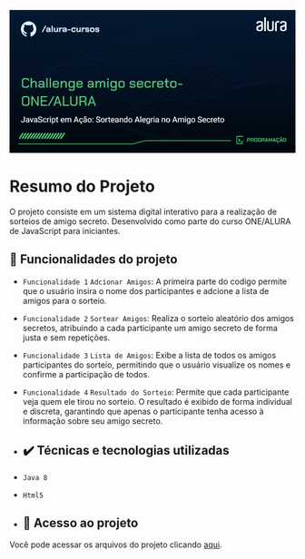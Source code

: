 ![Template Alura](https://github.com/LipeSilva83/Amigo-Secreto/blob/main/Template/Programa%C3%A7%C3%A3o-Challenge%20amigo%20secreto-ONE_ALURA.png)

# Resumo do Projeto
O projeto consiste em um sistema digital interativo para a realização de sorteios de amigo secreto. Desenvolvido como parte do curso ONE/ALURA de JavaScript para iniciantes.

## 🔨 Funcionalidades do projeto
- `Funcionalidade 1` `Adcionar Amigos`: A primeira parte do codigo permite que o usuário insira o nome dos participantes e adcione a lista de amigos para o sorteio.
- `Funcionalidade 2` `Sortear Amigos`: Realiza o sorteio aleatório dos amigos secretos, atribuindo a cada participante um amigo secreto de forma justa e sem repetições.
- `Funcionalidade 3` `Lista de Amigos`: Exibe a lista de todos os amigos participantes do sorteio, permitindo que o usuário visualize os nomes e confirme a participação de todos.
- `Funcionalidade 4` `Resultado do Sorteio`: Permite que cada participante veja quem ele tirou no sorteio. O resultado é exibido de forma individual e discreta, garantindo que apenas o participante tenha acesso à informação sobre seu amigo secreto.

- ## ✔️ Técnicas e tecnologias utilizadas
- ``Java 8``
- ``Html5``

- ## 📁 Acesso ao projeto
Você pode acessar os arquivos do projeto clicando [aqui](https://github.com/LipeSilva83/Amigo-Secreto/tree/main).

